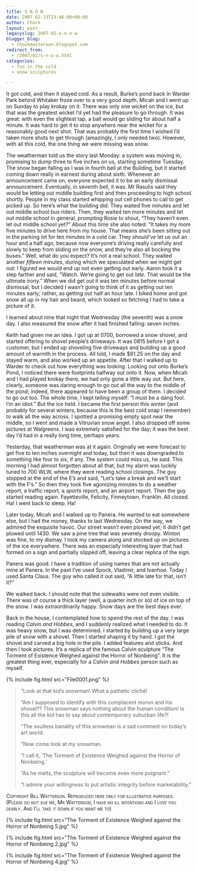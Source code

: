 ```yaml
---
title: S N O W
date: 2007-02-13T23:46:00+00:00
author: Chuck
layout: post
legacyslug: 2007-02-s-n-o-w
blogger_blog:
  - chuckmasterson.blogspot.com
redirect_from:
  - /2007/02/s-n-o-w.html
categories:
  - fun in the cold
  - snow sculptures

---
```

It got cold, and then it stayed cold. As a result, Burke’s pond back in Warder
Park behind Whitaker froze over to a very good depth. Micah and I went up on
Sunday to play krokay on it. There was only one wicket on the ice, but that was
the greatest wicket I’d yet had the pleasure to go through. It was great: with
even the slightest tap, a ball would go sliding for about half a minute. It was
hard to get it to stop anywhere near the wicket for a reasonably good next
shot. That was probably the first time I wished I’d taken more shots to get
through (amazingly, I only needed two). However, with all this cold, the one
thing we were missing was snow.

The weatherman told us the story last Monday: a system was moving in, promising
to dump three to five inches on us, starting sometime Tuesday. The snow began
falling as I was in fourth bell at the Building, but it started coming down
really in earnest during about sixth. Whenever an announcement came on,
everyone expected it to be an early dismissal announcement. Eventually, in
seventh bell, it was. Mr Rasulis said they would be letting out middle building
first and then proceeding to high school shortly. People in my class started
whipping out cell phones to call to get picked up. So here’s what the building
did: They waited five minutes and let out middle school bus riders. Then, they
waited ten more minutes and let out middle school in general, prompting Rosie
to shout, “They haven’t even let out middle school yet?” About this time she
also noted: “It takes my mom five minutes to drive here from my house. That
means she’s been sitting out in the parking lot for ten minutes in a cold car.
They _should’ve_ let us out an hour and a half ago, because now everyone’s
driving really carefully and slowly to keep from sliding on the snow, and
they’re also all bocking the buses.” Well, what do you expect? It’s not a real
school. They waited another _fifteen_ minutes, during which we speculated when
we might get out: I figured we would end up not even getting out early. Aaron
took it a step farther and said, “Watch. We’re going to get out _late_. That
would be the ultimate irony.” When we did get out it was ten minutes before
normal dismissal, but I decided I wasn’t going to think of it as getting out
ten minutes early; rather, as getting out half an hour late. I biked home and
got snow all up in my hair and beard, which looked so fetching I had to take a
picture of it.

I learned about nine that night that Wednesday (the seventh) was a snow day. I
also measured the snow after it had finished falling: seven inches.

Keith had given me an idea. I got up at 0700, borrowed a snow shovel, and
started offering to shovel people’s driveways. It was 0815 before I got a
customer, but I ended up shoveling five driveways and building up a good amount
of warmth in the process. All told, I made $81.25 on the day and stayed warm,
and also worked up an appetite. After that I walked up to Warder to check out
how everything was looking. Looking out onto Burke’s Pond, I noticed there were
footprints halfway out onto it. Now, when Micah and I had played krokay there,
we had only gone a little way out. But here, clearly, someone was daring enough
to go out all the way to the middle of the pond; indeed, there appeared to have
been a group of them. I decided to go out too. The whole time, I kept telling
myself: “I must be a dang fool. I’m an idiot.” But the ice held. I became the
first person this winter (and probably for several winters, because this is the
best cold snap I remember) to walk all the way across. I spotted a promising
empty spot near the middle, so I went and made a Vitruvian snow angel. I also
dropped off some pictures at Walgreens. I was extremely satisfied for the day;
it was the best day I’d had in a really long time, perhaps years.

Yesterday, that weatherman was at it again. Originally we were forecast to get
five to ten inches overnight and today, but then it was downgraded to something
like four to six, if any. The system could miss us, he said. This morning I had
almost forgotten about all that, but my alarm was luckily tuned to 700 WLW,
where they were reading school closings. The guy stopped at the end of the E’s
and said, “Let’s take a break and we’ll start with the F’s.” So then they took
five agonizing minutes to do a weather report, a traffic report, a _sports_
report, and an airport report. Then the guy started reading again.
Fayetteville, Felicity, Finneytown, Franklin. All closed. Ha! I went back to
sleep. Ha!

Later today, Micah and I walked up to Panera. He wanted to eat somewhere else,
but I had the money, thanks to last Wednesday. On the way, we admired the
exquisite havoc. Our street wasn’t even plowed yet; it didn’t get plowed until
1430\. We saw a pine tree that was severely droopy. Winton was fine, to my
dismay. I took my camera along and stocked up on pictures of the ice
everywhere. There was an especially interesting layer that had formed on a sign
and partially slipped off, leaving a clear replica of the sign. 

Panera was good. I have a tradition of using names that are not actually mine
at Panera. In the past I’ve used Spock, Vladimir, and Ivanhoe. Today I used
Santa Claus. The guy who called it out said, “A little late for that, isn’t
it?”

We walked back. I should note that the sidewalks were not even visible. There
was of course a thick layer (well, a quarter inch or so) of ice on top of the
snow. I was extraordinarily happy. Snow days are the best days ever.

Back in the house, I contemplated how to spend the rest of the day. I was
reading _Calvin and Hobbes_, and I suddenly realized what I needed to do. It
was heavy snow, but I was determined. I started by building up a very large
pile of snow with a shovel. Then I started shaping it by hand. I got the shovel
and carved a big hole in the pile. I added features and sticks. And then I took
pictures. It’s a replica of the famous Calvin sculpture “The Torment of
Existence Weighed against the Horror of Nonbeing”. It is the greatest thing
ever, especially for a _Calvin and Hobbes_ person such as myself.

{% include fig.html src="File0001.png" %}

> “Look at that kid’s snowman! What a pathetic cliché!
> 
> “Am I supposed to identify with this complacent moron and his shovel?? This
> snowman says nothing about the human condition! Is this all the kid has to
> say about contemporary suburban life?!
> 
> “The soulless banality of this snowman is a sad comment on today’s art world. 
> 
> “Now come look at _my_ snowman.
> 
> “I call it, ‘The Torment of Existence Weighed against the Horror of
> Nonbeing.’
> 
> “As he melts, the sculpture will become even more poignant.”
> 
> “I admire your willingness to put artistic integrity before marketability.”  

<span class="smallcaps">Copyright Bill Watterson. Reproduced here only for
illustrative purposes. (Please do not sue me, Mr Watterson; I have no ill
intentions and I love you dearly. And I’ll take it down if you want me
to)</span>

{% include fig.html src="The Torment of Existence Weighed against the Horror of Nonbeing 5.jpg" %}

{% include fig.html src="The Torment of Existence Weighed against the Horror of Nonbeing 2.jpg" %}

{% include fig.html src="The Torment of Existence Weighed against the Horror of Nonbeing 4.jpg" %}

